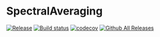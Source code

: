 # SpectralAveraging
[![Release](https://img.shields.io/github/v/release/smith-chem-wisc/SpectralAveraging)](https://github.com/smith-chem-wisc/SpectralAveraging/releases/latest)
[![Build status](https://ci.appveyor.com/api/projects/status/0jt31252xny5aoxt/branch/master?svg=true)](https://ci.appveyor.com/project/smith-chem-wisc/SpectralAveraging/branch/master)
[![codecov](https://codecov.io/gh/smith-chem-wisc/SpectralAveraging/branch/master/graph/badge.svg)](https://codecov.io/gh/smith-chem-wisc/SpectralAveraging)
[![Github All Releases](https://img.shields.io/github/downloads/smith-chem-wisc/SpectralAveraging/total.svg)](https://github.com/smith-chem-wisc/SpectralAveraging/releases)
